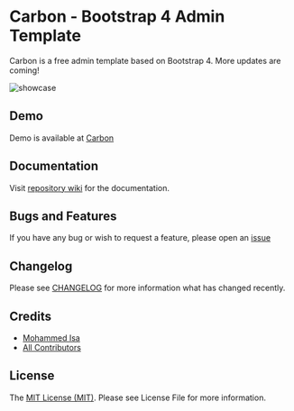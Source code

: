# Carbon - Bootstrap 4 Admin Template
Carbon is a free admin template based on Bootstrap 4. More updates are coming!

![showcase](https://user-images.githubusercontent.com/2684154/34468329-6803714c-ef17-11e7-81a9-82c7eb8df309.png)

## Demo
Demo is available at [Carbon](http://carbon.smartisan.io)

## Documentation
Visit [repository wiki](https://github.com/mohd-isa/carbon/wiki/Installation) for the documentation.

## Bugs and Features
If you have any bug or wish to request a feature, please open an [issue](https://github.com/mohd-isa/carbon/issues)

## Changelog
Please see [CHANGELOG](https://github.com/mohd-isa/carbon/blob/master/CHANGELOG.md) for more information what has changed recently.

## Credits
* [Mohammed Isa](https://github.com/mohd-isa)
* [All Contributors](https://github.com/mohd-isa/carbon/graphs/contributors)

## License
The [MIT License (MIT)](https://github.com/mohd-isa/carbon/blob/master/LICENSE). Please see License File for more information.

